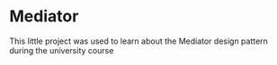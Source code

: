 # Mediator
This little project was used to learn about the Mediator design pattern during the university course
